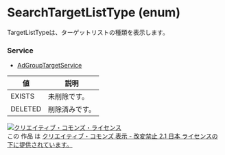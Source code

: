 # SearchTargetListType (enum)
TargetListTypeは、ターゲットリストの種類を表示します。
### Service
+ [AdGroupTargetService](../services/AdGroupTargetService.md)

| 値 | 説明 | 
|---|---|
| EXISTS| 未削除です。 |
| DELETED| 削除済みです。 |
<a rel="license" href="http://creativecommons.org/licenses/by-nd/2.1/jp/"><img alt="クリエイティブ・コモンズ・ライセンス" style="border-width:0" src="https://i.creativecommons.org/l/by-nd/2.1/jp/88x31.png" /></a><br />この 作品 は <a rel="license" href="http://creativecommons.org/licenses/by-nd/2.1/jp/">クリエイティブ・コモンズ 表示 - 改変禁止 2.1 日本 ライセンスの下に提供されています。</a>
